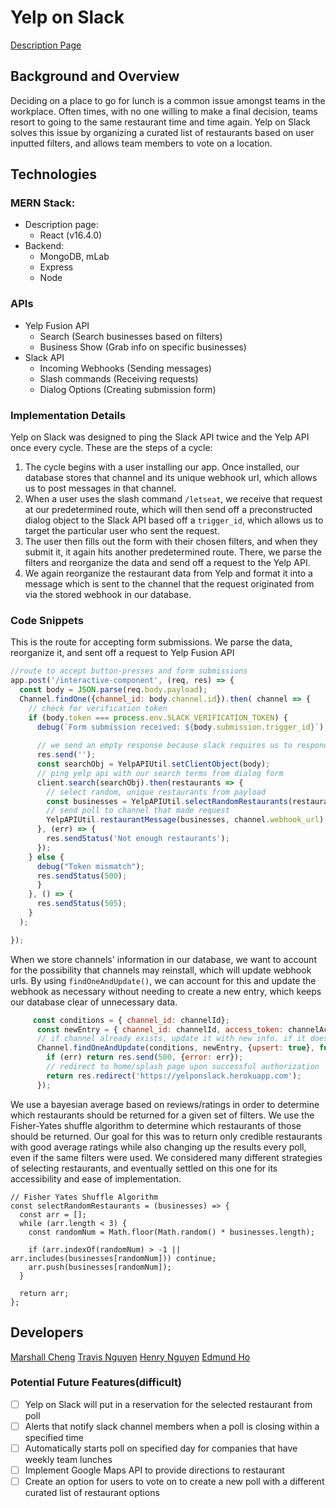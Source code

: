 # Yelp on Slack
[Description Page](https://yelponslack.herokuapp.com/)

## Background and Overview

Deciding on a place to go for lunch is a common issue amongst teams in the workplace. Often times, with no one willing to make a final decision, teams resort to going to the same restaurant time and time again. Yelp on Slack solves this issue by organizing a curated list of restaurants based on user inputted filters, and allows team members to vote on a location.

## Technologies

### MERN Stack:
* Description page:
  * React (v16.4.0)
* Backend:
  * MongoDB, mLab
  * Express
  * Node

### APIs
* Yelp Fusion API
  * Search (Search businesses based on filters)
  * Business Show (Grab info on specific businesses)
* Slack API
  * Incoming Webhooks (Sending messages)
  * Slash commands (Receiving requests)
  * Dialog Options (Creating submission form)


### Implementation Details
Yelp on Slack was designed to ping the Slack API twice and the Yelp API once every cycle. These are the steps of a cycle:

1. The cycle begins with a user installing our app. Once installed, our database stores that channel and its unique webhook url, which allows us to post messages in that channel. 
2. When a user uses the slash command `/letseat`, we receive that request at our predetermined route, which will then send off a preconstructed dialog object to the Slack API based off a `trigger_id`, which allows us to target the particular user who sent the request.
3. The user then fills out the form with their chosen filters, and when they submit it, it again hits another predetermined route. There, we parse the filters and reorganize the data and send off a request to the Yelp API. 
4. We again reorganize the restaurant data from Yelp and format it into a message which is sent to the channel that the request originated from via the stored webhook in our database. 

### Code Snippets
This is the route for accepting form submissions. We parse the data, reorganize it, and sent off a request to Yelp Fusion API
```javascript
//route to accept button-presses and form submissions
app.post('/interactive-component', (req, res) => {
  const body = JSON.parse(req.body.payload);
  Channel.findOne({channel_id: body.channel.id}).then( channel => {
    // check for verification token
    if (body.token === process.env.SLACK_VERIFICATION_TOKEN) {
      debug(`Form submission received: ${body.submission.trigger_id}`);
  
      // we send an empty response because slack requires us to respond within 3 seconds or else timeout
      res.send('');
      const searchObj = YelpAPIUtil.setClientObject(body);
      // ping yelp api with our search terms from dialog form
      client.search(searchObj).then(restaurants => {
        // select random, unique restaurants from payload
        const businesses = YelpAPIUtil.selectRandomRestaurants(restaurants.jsonBody.businesses);
        // send poll to channel that made request
        YelpAPIUtil.restaurantMessage(businesses, channel.webhook_url);
      }, (err) => {
        res.sendStatus('Not enough restaurants');
      });
    } else {
      debug("Token mismatch");
      res.sendStatus(500);
      }
    }, () => {
      res.sendStatus(505);
    }
  );

});
```

When we store channels' information in our database, we want to account for the possibility that channels may reinstall, which will update webhook urls. By using `findOneAndUpdate()`, we can account for this and update the webhook as necessary without needing to create a new entry, which keeps our database clear of unnecessary data. 
```javascript
     const conditions = { channel_id: channelId};
      const newEntry = { channel_id: channelId, access_token: channelAccessToken, webhook_url: webHookUrl };
      // if channel already exists, update it with new info. if it doesn't, create it
      Channel.findOneAndUpdate(conditions, newEntry, {upsert: true}, function(err){
        if (err) return res.send(500, {error: err});
        // redirect to home/splash page upon successful authorization
        return res.redirect('https://yelponslack.herokuapp.com');
      });
```

We use a bayesian average based on reviews/ratings in order to determine which restaurants should be returned for a given set of filters. We use the Fisher-Yates shuffle algorithm to determine which restaurants of those should be returned. Our goal for this was to return only credible restaurants with good average ratings while also changing up the results every poll, even if the same filters were used. We considered many different strategies of selecting restaurants, and eventually settled on this one for its accessibility and ease of implementation. 

```javascripts
// Fisher Yates Shuffle Algorithm
const selectRandomRestaurants = (businesses) => {
  const arr = [];
  while (arr.length < 3) {
    const randomNum = Math.floor(Math.random() * businesses.length);

    if (arr.indexOf(randomNum) > -1 || arr.includes(businesses[randomNum])) continue;
    arr.push(businesses[randomNum]);
  }

  return arr;
};
```


## Developers
[Marshall Cheng](https://github.com/marshallycheng)
[Travis Nguyen](https://github.com/travishn)
[Henry Nguyen](https://github.com/nenry)
[Edmund Ho](https://github.com/edmundho)

### Potential Future Features(difficult)
- [ ] Yelp on Slack will put in a reservation for the selected restaurant from poll
- [ ] Alerts that notify slack channel members when a poll is closing within a specified time
- [ ] Automatically starts poll on specified day for companies that have weekly team lunches
- [ ] Implement Google Maps API to provide directions to restaurant
- [ ] Create an option for users to vote on to create a new poll with a different curated list of restaurant options
